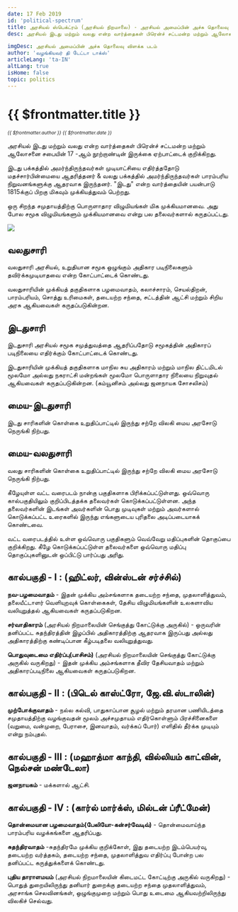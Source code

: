 ```yaml
---
date: 17 Feb 2019
id: 'political-spectrum'
title: அரசியல் ஸ்பெக்ட்ரம் (அரசியல் நிறமாலை) - அரசியல் அமைப்பின் அச்சு தொலைவு விளக்க படத்தின் சுருக்கமான அறிமுகம்
desc: அரசியல் இடது மற்றும் வலது என்ற வார்த்தைகள் பிரென்ச் சட்டமன்ற மற்றும் ஆலோசனை சபையின் 17 -ஆம் நூற்றாண்டின் இருக்கை ஏற்பாட்டைக் குறிக்கிறது. இடது பக்கத்தில் அமர்ந்திருந்தவர்கள் முடியாட்சியை எதிர்த்ததோடு மதச்சார்பின்மையை ஆதரித்தனர் & வலது பக்கத்தில் அமர்ந்திருந்தவர்கள் பாரம்பரிய நிறுவனங்களுக்கு ஆதரவாக இருந்தனர். "இடது" என்ற வார்த்தையின் பயன்பாடு 1815க்குப்

imgDesc: அரசியல் அமைப்பின் அச்சு தொலைவு விளக்க படம்
author: 'வழங்கியவர் தி டேட்டா டாக்ஸ்'
articleLang: 'ta-IN'
altLang: true
isHome: false
topic: politics
---
```


<altLang />

# {{ $frontmatter.title }}
<i style="font-size: 0.75em;"> {{ $frontmatter.author }} {{ $frontmatter.date }} </i>

அரசியல் இடது மற்றும் வலது என்ற வார்த்தைகள் பிரென்ச் சட்டமன்ற மற்றும் ஆலோசனை சபையின் 17 -ஆம் நூற்றாண்டின் இருக்கை ஏற்பாட்டைக் குறிக்கிறது. 

இடது பக்கத்தில் அமர்ந்திருந்தவர்கள் முடியாட்சியை எதிர்த்ததோடு மதச்சார்பின்மையை ஆதரித்தனர் & வலது பக்கத்தில் அமர்ந்திருந்தவர்கள் பாரம்பரிய நிறுவனங்களுக்கு ஆதரவாக இருந்தனர். "இடது" என்ற வார்த்தையின் பயன்பாடு 1815க்குப் பிறகு மிகவும் முக்கியத்துவம் பெற்றது.

ஒரு சிறந்த சமுதாயத்திற்கு பொருளாதார விழுமியங்கள் மிக முக்கியமானவை. அது போல சமூக விழுமியங்களும் முக்கியமானவை என்று பல தலைவர்களால் கருதப்பட்டது. 


![](/img/politics/political-spectrum/politicalspectrum.svg)

## வலதுசாரி

வலதுசாரி அரசியல், உறுதியான சமூக ஒழுங்கும் அதிகார படிநிலைகளும் தவிர்க்கமுடியாதவை என்ற கோட்பாட்டைக் கொண்டது.   

வலதுசாரியின் முக்கியத் தகுதிகளாக பழமைவாதம், கலாச்சாரம், செயல்திறன், பாரம்பரியம், சொத்து உரிமைகள், தடையற்ற சந்தை, சட்டத்தின் ஆட்சி மற்றும் சிறிய அரசு ஆகியவைகள் கருதப்படுகின்றன.

## இடதுசாரி

இடதுசாரி அரசியல் சமூக சமுத்துவத்தை ஆதரிப்பதோடு சமூகத்தின்  அதிகாரப் படிநிலையை எதிர்க்கும் கோட்பாட்டைக் கொண்டது. 

இடதுசாரியின் முக்கியத் தகுதிகளாக மாநில சுய அதிகாரம்  மற்றும் மாநில திட்டமிடல் மூலமோ அல்லது நகராட்சி மன்றங்கள் மூலமோ பொருளாதார நிலையை  நிறுவுதல் ஆகியவைகள் கருதப்படுகின்றன. (கம்யூனிசம் அல்லது ஜனநாயக சோசலிசம்) 

## மைய-இடதுசாரி

இடது சாரிகளின் கொள்கை உறுதிப்பாட்டில் இருந்து சற்றே விலகி மைய அரசோடு நெருங்கி நிற்பது. 

## மைய-வலதுசாரி

வலது சாரிகளின் கொள்கை உறுதிப்பாட்டில் இருந்து சற்றே விலகி மைய அரசோடு நெருங்கி நிற்பது. 


கீழேயுள்ள வட்ட வரைபடம் நான்கு பகுதிகளாக பிரிக்கப்பட்டுள்ளது. ஒவ்வொரு கால்பகுதியிலும் குறிப்பிடத்தக்க தலைவர்கள்  கொடுக்கப்பட்டுள்ளன. அந்த தலைவர்களின் இடங்கள் அவர்களின் பொது முடிவுகள் மற்றும் அவர்களால் கொடுக்கப்பட்ட உரைகளில் இருந்து எங்களுடைய புரிதலை அடிப்படையாகக் கொண்டவை. 


வட்ட வரைபடத்தில் உள்ள ஒவ்வொரு பகுதிகளும் வெவ்வேறு மதிப்புகளின் தொகுப்பை குறிக்கிறது. கீழே கொடுக்கப்பட்டுள்ள தலைவர்களை ஒவ்வொரு மதிப்பு தொகுப்புகளினுடன் ஒப்பிட்டு பார்ப்பது அரிது.

## கால்பகுதி - I : (ஹிட்லர், வின்ஸ்டன் சர்ச்சில்)

**நவ-பழமைவாதம்** - இதன் முக்கிய அம்சங்களாக தடையற்ற சந்தை, முதலாளித்துவம், தலையீட்டாளர் வெளியுறவுக் கொள்கைகள், தேசிய விழுமியங்களின் உலகளாவிய வலியுறுத்தல் ஆகியவைகள் கருதப்படுகிறன.

**சர்வாதிகாரம்** (அரசியல் நிறமாலையின் செங்குத்து கோட்டுக்கு அருகில்) - ஒருவரின் தனிப்பட்ட சுதந்திரத்தின் இழப்பில் அதிகாரத்திற்கு ஆதரவாக இருப்பது அல்லது அதிகாரத்திற்கு கண்டிப்பான கீழ்படிதலை வலியுறுத்துவது. 

**பொதுவுடைமை எதிர்ப்பு(பாசிசம்)** (அரசியல் நிறமாலையின் செங்குத்து கோட்டுக்கு அருகில் வருகிறது) - இதன் முக்கிய அம்சங்களாக தீவிர தேசியவாதம் மற்றும் அதிகாரப்படிநிலை ஆகியவைகள் கருதப்படுகிறன.

## கால்பகுதி - II : (பிடெல் காஸ்ட்ரோ, ஜே.வி.ஸ்டாலின்)

**முற்போக்குவாதம்** - நல்ல கல்வி, பாதுகாப்பான சூழல் மற்றும் தரமான பணியிடத்தை சமுதாயத்திற்கு வழங்குவதன் மூலம் அச்சமுதாயம் எதிர்கொள்ளும் பிரச்சினைகளை (வறுமை, வன்முறை, பேராசை, இனவாதம், வர்க்கப் போர்) எளிதில் தீர்க்க முடியும் என்று நம்புதல்.
  
## கால்பகுதி - III : (மஹாத்மா காந்தி, வில்லியம் காட்வின், நெல்சன் மண்டேலா)

**ஜனநாயகம்** - மக்களால் ஆட்சி.

## கால்பகுதி - IV : (கார்ல் மார்க்ஸ், மில்டன் ப்ரீட்மேன்)

**தொன்மையான பழமைவாதம்(பேலியோ-கன்சர்வேடிவ்)** - தொன்மைவாய்ந்த பாரம்பரிய வழக்கங்களை ஆதரிப்பது. 
 
**சுதந்திரவாதம்** -சுதந்திரமே முக்கிய குறிக்கோள், இது தடையற்ற இடம்பெயர்வு, தடையற்ற வர்த்தகம், தடையற்ற சந்தை, முதலாளித்துவ எதிர்ப்பு போன்ற பல தனிப்பட்ட கருத்துக்களைக் கொண்டது.

**புதிய தாராளமயம்** (அரசியல் நிறமாலையின் கிடைமட்ட கோட்டிற்கு அருகில் வருகிறது) - பொதுத் துறையிலிருந்து தனியார் துறைக்கு தடையற்ற சந்தை முதலாளித்துவம், அரசாங்க செலவினங்கள், ஒழுங்குமுறை மற்றும் பொது உடைமை ஆகியவற்றிலிருந்து விலகிச் செல்வது.


